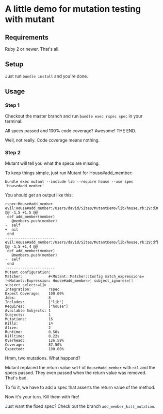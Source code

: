 # A little demo for mutation testing with mutant

## Requirements

Ruby 2 or newer. That's all.

## Setup

Just run `bundle install` and you're done.

## Usage

### Step 1

Checkout the master branch and run `bundle exec rspec spec` in your terminal.

All specs passed and 100% code coverage? Awesome! THE END.

Well, not really. Code coverage means nothing.

### Step 2

Mutant will tell you what the specs are missing.

To keep things simple, just run Mutant for House#add_member:

`bundle exec mutant --include lib --require house --use spec 'House#add_member'`

You should get an output like this:

~~~
rspec:House#add_member
evil:House#add_member:/Users/david/Sites/MutantDemo/lib/house.rb:29:d3866
@@ -1,5 +1,5 @@
 def add_member(member)
   @members.push(member)
-  self
+  nil
 end
-----------------------
evil:House#add_member:/Users/david/Sites/MutantDemo/lib/house.rb:29:dfb18
@@ -1,5 +1,4 @@
 def add_member(member)
   @members.push(member)
-  self
 end
-----------------------
Mutant configuration:
Matcher:            #<Mutant::Matcher::Config match_expressions=[<Mutant::Expression: House#add_member>] subject_ignores=[] subject_selects=[]>
Integration:        rspec
Expect Coverage:    100.00%
Jobs:               8
Includes:           ["lib"]
Requires:           ["house"]
Available Subjects: 1
Subjects:           1
Mutations:          16
Kills:              14
Alive:              2
Runtime:            0.50s
Killtime:           0.22s
Overhead:           126.59%
Coverage:           87.50%
Expected:           100.00%
~~~

Hmm, two mutations. What happend?

Mutant replaced the return value `self` of `House#add_member` with `nil` and the specs passed. They even passed when the return value was removed. That's bad.

To fix it, we have to add a spec that asserts the return value of the method.

Now it's your turn. Kill them with fire!

Just want the fixed spec? Check out the branch `add_member_kill_mutation`.
